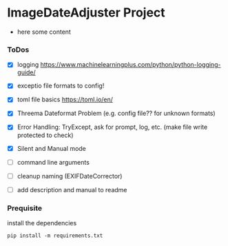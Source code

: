 # ImageDateAdjuster Project
* here some content

### ToDos
* [x] logging https://www.machinelearningplus.com/python/python-logging-guide/
* [x] exceptio file formats to config!
* [x] toml file basics https://toml.io/en/
* [x] Threema Dateformat Problem (e.g. config file?? for unknown formats)
* [x] Error Handling: TryExcept, ask for prompt, log, etc. (make file write protected to check)
* [x] Silent and Manual mode 
* [ ] command line arguments
* [ ] cleanup naming (EXIFDateCorrector)
* [ ] add description and manual to readme



### Prequisite
install the dependencies 

```
pip install -m requirements.txt
```

